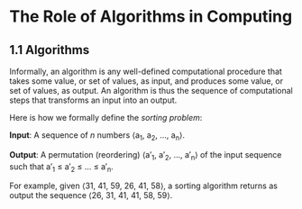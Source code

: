 # The Role of Algorithms in Computing

## 1.1 Algorithms

Informally, an algorithm is any well-defined computational procedure that takes some value, or set of values, as input, and produces some value, or set of values, as output. An algorithm is thus the sequence of computational steps that transforms an input into an output.

Here is how we formally define the *sorting problem*:

**Input**: A sequence of *n* numbers ⟨a<sub>1</sub>, a<sub>2</sub>, ..., a<sub>n</sub>⟩.

**Output**: A permutation (reordering) ⟨a′<sub>1</sub>, a′<sub>2</sub>, ..., a′<sub>n</sub>⟩ of the input sequence such that a′<sub>1</sub> ≤ a′<sub>2</sub> ≤ ... ≤ a′<sub>n</sub>.

For example, given ⟨31, 41, 59, 26, 41, 58⟩, a sorting algorithm returns as output the sequence ⟨26, 31, 41, 41, 58, 59⟩.
